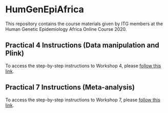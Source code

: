 # HumGenEpiAfrica
This repository contains the course materials given by ITG members at the Human Genetic Epidemiology Africa Online Course 2020.

## Practical 4 Instructions (Data manipulation and Plink)

To access the step-by-step instructions to Workshop 4, please [follow this link](https://nbviewer.jupyter.org/github/hmgu-itg/HumGenEpiAfrica/blob/main/Workshop_QC/Workshop_QC.ipynb?flush_cache=true).

## Practical 7 Instructions (Meta-analysis)

To access the step-by-step instructions to Workshop 7, please [follow this link](https://nbviewer.jupyter.org/github/hmgu-itg/HumGenEpiAfrica/blob/main/Workshop_meta/Workshop_meta.ipynb?flush_cache=true).


